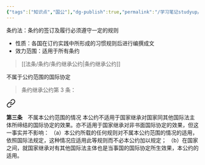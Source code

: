 ```yaml
---
{"tags":["知识点","国公"],"dg-publish":true,"permalink":"/学习笔记studyup/国际公法/条约法/","dgPassFrontmatter":true,"created":"2024-11-12T09:50:50.937+08:00","updated":"2024-11-12T10:16:59.480+08:00"}
---
```


条约法：条约的签订及履行必须遵守一定的规则
- 性质：各国在订约实践中所形成的习惯规则后进行编撰成文
- 效力范围：适用于所有条约

> [[法条/条约/条约继承公约\|条约继承公约]]

不属于公约范围的国际协定
>条约继承公约第 3 条：
<div class="transclusion internal-embed is-loaded"><a class="markdown-embed-link" href="////#t3" aria-label="Open link"><svg xmlns="http://www.w3.org/2000/svg" width="24" height="24" viewBox="0 0 24 24" fill="none" stroke="currentColor" stroke-width="2" stroke-linecap="round" stroke-linejoin="round" class="svg-icon lucide-link"><path d="M10 13a5 5 0 0 0 7.54.54l3-3a5 5 0 0 0-7.07-7.07l-1.72 1.71"></path><path d="M14 11a5 5 0 0 0-7.54-.54l-3 3a5 5 0 0 0 7.07 7.07l1.71-1.71"></path></svg></a><div class="markdown-embed">



**第三条**　不属本公约范围的情况
本公约不适用于国家继承对国家同其他国际法主体所缔结的国际协定的效果。亦不适用于国家继承对非书面国际协定的效果，但这一事实并不影响：
（a）本公约所载的任何规则对不属本公约范围的情况的适用，依照国际法规定，这种情况应适用此等规则而不必本公约加以规定；
（b）在国家之间，就国家继承对有其他国际法主体也是当事国的国际协定所生效果，本公约的适用。 

</div></div>
